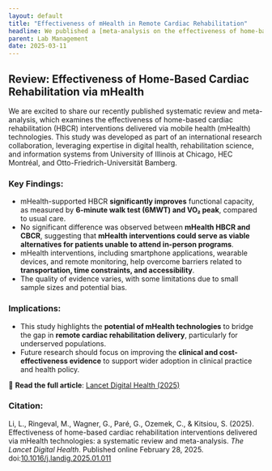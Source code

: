 ```yaml
---
layout: default
title: "Effectiveness of mHealth in Remote Cardiac Rehabilitation"
headline: We published a [meta-analysis on the effectiveness of home-based cardiac rehabilitation via mHealth](docs/10-lab/2025-02-28-mhealth-cardiac-rehabilitation.html)
parent: Lab Management
date: 2025-03-11
---
```


## Review: Effectiveness of Home-Based Cardiac Rehabilitation via mHealth

We are excited to share our recently published systematic review and meta-analysis, which examines the effectiveness of home-based cardiac rehabilitation (HBCR) interventions delivered via mobile health (mHealth) technologies. This study was developed as part of an international research collaboration, leveraging expertise in digital health, rehabilitation science, and information systems from University of Illinois at Chicago, HEC Montréal, and Otto-Friedrich-Universität Bamberg.

### Key Findings:
- mHealth-supported HBCR **significantly improves** functional capacity, as measured by **6-minute walk test (6MWT) and VO₂ peak**, compared to usual care.
- No significant difference was observed between **mHealth HBCR and CBCR**, suggesting that **mHealth interventions could serve as viable alternatives for patients unable to attend in-person programs**.
- mHealth interventions, including smartphone applications, wearable devices, and remote monitoring, help overcome barriers related to **transportation, time constraints, and accessibility**.
- The quality of evidence varies, with some limitations due to small sample sizes and potential bias.

### Implications:
- This study highlights the **potential of mHealth technologies** to bridge the gap in **remote cardiac rehabilitation delivery**, particularly for underserved populations.
- Future research should focus on improving the **clinical and cost-effectiveness evidence** to support wider adoption in clinical practice and health policy.

📖 **Read the full article**: [Lancet Digital Health (2025)](https://doi.org/10.1016/j.landig.2025.01.011)

### Citation:
<div class="references">
    <p>Li, L., Ringeval, M., Wagner, G., Paré, G., Ozemek, C., & Kitsiou, S. (2025). Effectiveness of home-based cardiac rehabilitation interventions delivered via mHealth technologies: a systematic review and meta-analysis. <em>The Lancet Digital Health</em>. Published online February 28, 2025. doi:<a href="https://doi.org/10.1016/j.landig.2025.01.011" target="_blank">10.1016/j.landig.2025.01.011</a></p>
</div>

